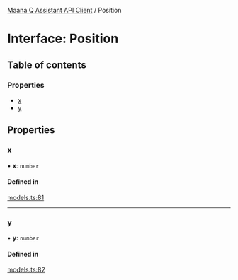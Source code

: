 [Maana Q Assistant API Client](../README.md) / Position

# Interface: Position

## Table of contents

### Properties

- [x](Position.md#x)
- [y](Position.md#y)

## Properties

### x

• **x**: `number`

#### Defined in

[models.ts:81](https://github.com/maana-io/q-assistant-client/blob/develop/src/models.ts#L81)

___

### y

• **y**: `number`

#### Defined in

[models.ts:82](https://github.com/maana-io/q-assistant-client/blob/develop/src/models.ts#L82)
